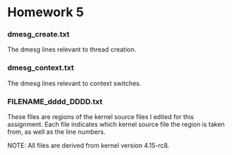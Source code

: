 # Homework 5

### dmesg\_create.txt
The dmesg lines relevant to thread creation.

### dmesg\_context.txt
The dmesg lines relevant to context switches.

### FILENAME\_dddd\_DDDD.txt
These files are regions of the kernel source files I edited for this assignment.
Each file indicates which kernel source file the region is taken from, as well as the line numbers.

NOTE: All files are derived from kernel version 4.15-rc8.
